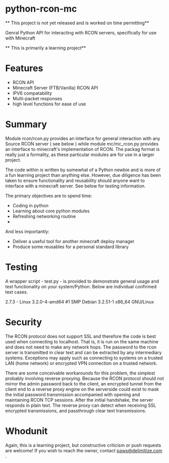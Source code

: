 python-rcon-mc
==============

** This project is not yet released and is worked on time permitting**

Genral Python API for interacting with RCON servers, specifically for use with Minecraft


** This is primarily a learning project**


Features
=====
  - RCON API
  - Minecraft Server (FTB/Vanilla) RCON API
  - IPV6 compatability
  - Multi-packet responses
  - high level functions for ease of use



Summary
=======
Module rcon/rcon.py provides an interface for general interaction with any Source RCON server ( see below )  while module mc/mc_rcon.py provides an interface to minecraft's implementation of RCON.  The packag format is really just a formality, as these particular modules are for use in a larger project.

The code within is written by somewhat of a Python newbie and is more of a fun learning project than anything else. However, due diligence has been taken to ensure functionality and reusability should anyone want to interface with a minecraft server.  See below for testing information. 

The primary objectives are to spend time:
 - Coding in python
 - Learning about core python modules
 - Refreshing networking routine
 - 
And less importantly:
 - Deliver a useful tool for another minecraft deploy manager
 - Produce some reusables for a personal standard library

Testing
========
A wrapper script - test.py - is provided to demonstrate general usage and test functionality on your system/Python.  Below are individual confirmed test cases.

  2.7.3 - Linux 3.2.0-4-amd64 #1 SMP Debian 3.2.51-1 x86_64 GNU/Linux

**Security**
============
The RCON protocol does not support SSL and therefore the code is best used when connecting to localhost.  That is, it is run on the same machine and does not need to make any network hops.  The password to the rcon server is transmitted in clear text and can be extracted by any intermediary systems. Exceptions may apply such as connecting to systems on a trusted LAN (home network) or encrypted VPN connection on a trusted network.

There are some conceivable workarounds for this problem, the simplest probably involving reverse proxying.  Because the RCON protocol should not mirror the admin password back to the client, an encrypted tunnel from the client end to a reverse proxy engine on the serverside could exist to mask the initial password transmission accompanied with opening and maintaining RCON TCP sessions.  After the initial handshake, the server responds in plain text.  The reverse proxy can detect when receiving SSL encrypted transmissions, and passthrough clear text transmissions.



Whodunit
======
Again, this is a learning project, but constructive criticism or push requests are welcome!  If you wish to reach the owner, contact paws@delimitize.com .

